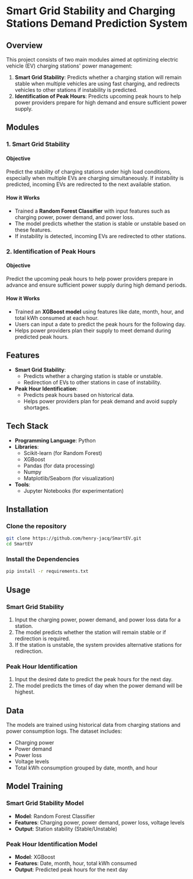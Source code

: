 

# **Smart Grid Stability and Charging Stations Demand Prediction System**

## **Overview**

This project consists of two main modules aimed at optimizing electric vehicle (EV) charging stations' power management:

1.  **Smart Grid Stability**: Predicts whether a charging station will remain stable when multiple vehicles are using fast charging, and redirects vehicles to other stations if instability is predicted.
2.  **Identification of Peak Hours**: Predicts upcoming peak hours to help power providers prepare for high demand and ensure sufficient power supply.

## **Modules**

### **1. Smart Grid Stability**

#### **Objective**

Predict the stability of charging stations under high load conditions, especially when multiple EVs are charging simultaneously. If instability is predicted, incoming EVs are redirected to the next available station.

#### **How it Works**

-   Trained a **Random Forest Classifier** with input features such as charging power, power demand, and power loss.
-   The model predicts whether the station is stable or unstable based on these features.
-   If instability is detected, incoming EVs are redirected to other stations.

### **2. Identification of Peak Hours**

#### **Objective**

Predict the upcoming peak hours to help power providers prepare in advance and ensure sufficient power supply during high demand periods.

#### **How it Works**

-   Trained an **XGBoost model** using features like date, month, hour, and total kWh consumed at each hour.
-   Users can input a date to predict the peak hours for the following day.
-   Helps power providers plan their supply to meet demand during predicted peak hours.

## **Features**

-   **Smart Grid Stability**:
    -   Predicts whether a charging station is stable or unstable.
    -   Redirection of EVs to other stations in case of instability.
-   **Peak Hour Identification**:
    -   Predicts peak hours based on historical data.
    -   Helps power providers plan for peak demand and avoid supply shortages.

## **Tech Stack**

-   **Programming Language**: Python
-   **Libraries**:
    -   Scikit-learn (for Random Forest)
    -   XGBoost
    -   Pandas (for data processing)
    -   Numpy
    -   Matplotlib/Seaborn (for visualization)
-   **Tools**:
    -   Jupyter Notebooks (for experimentation)

## **Installation**

### **Clone the repository**

```bash
git clone https://github.com/henry-jacq/SmartEV.git
cd SmartEV
```

### **Install the Dependencies**

```bash
pip install -r requirements.txt

```

## **Usage**

### **Smart Grid Stability**

1.  Input the charging power, power demand, and power loss data for a station.
2.  The model predicts whether the station will remain stable or if redirection is required.
3.  If the station is unstable, the system provides alternative stations for redirection.


### **Peak Hour Identification**

1.  Input the desired date to predict the peak hours for the next day.
2.  The model predicts the times of day when the power demand will be highest.


## **Data**

The models are trained using historical data from charging stations and power consumption logs. The dataset includes:

-   Charging power
-   Power demand
-   Power loss
-   Voltage levels
-   Total kWh consumption grouped by date, month, and hour

## **Model Training**

### **Smart Grid Stability Model**

-   **Model**: Random Forest Classifier
-   **Features**: Charging power, power demand, power loss, voltage levels
-   **Output**: Station stability (Stable/Unstable)

### **Peak Hour Identification Model**

-   **Model**: XGBoost
-   **Features**: Date, month, hour, total kWh consumed
-   **Output**: Predicted peak hours for the next day
